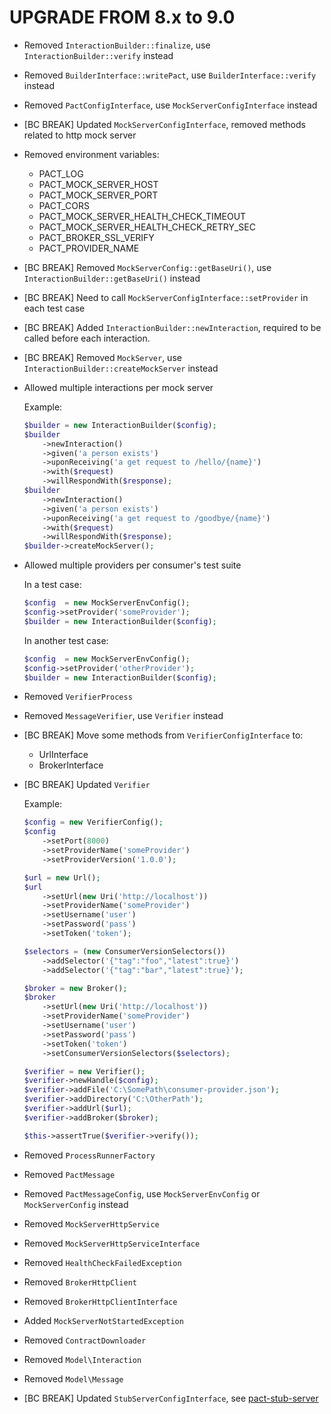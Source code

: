 UPGRADE FROM 8.x to 9.0
=======================

 * Removed `InteractionBuilder::finalize`, use `InteractionBuilder::verify` instead
 * Removed `BuilderInterface::writePact`, use `BuilderInterface::verify` instead
 * Removed `PactConfigInterface`, use `MockServerConfigInterface` instead
 * [BC BREAK] Updated `MockServerConfigInterface`, removed methods related to http mock server
 * Removed environment variables:
    - PACT_LOG
    - PACT_MOCK_SERVER_HOST
    - PACT_MOCK_SERVER_PORT
    - PACT_CORS
    - PACT_MOCK_SERVER_HEALTH_CHECK_TIMEOUT
    - PACT_MOCK_SERVER_HEALTH_CHECK_RETRY_SEC
    - PACT_BROKER_SSL_VERIFY
    - PACT_PROVIDER_NAME
 * [BC BREAK] Removed `MockServerConfig::getBaseUri()`, use `InteractionBuilder::getBaseUri()` instead
 * [BC BREAK] Need to call `MockServerConfigInterface::setProvider` in each test case
 * [BC BREAK] Added `InteractionBuilder::newInteraction`, required to be called before each interaction.
 * [BC BREAK] Removed `MockServer`, use `InteractionBuilder::createMockServer` instead
 * Allowed multiple interactions per mock server

   Example:
   ```php
   $builder = new InteractionBuilder($config);
   $builder
       ->newInteraction()
       ->given('a person exists')
       ->uponReceiving('a get request to /hello/{name}')
       ->with($request)
       ->willRespondWith($response);
   $builder
       ->newInteraction()
       ->given('a person exists')
       ->uponReceiving('a get request to /goodbye/{name}')
       ->with($request)
       ->willRespondWith($response);
   $builder->createMockServer();
   ```

 * Allowed multiple providers per consumer's test suite

   In a test case:
   ```php
   $config  = new MockServerEnvConfig();
   $config->setProvider('someProvider');
   $builder = new InteractionBuilder($config);
   ```

   In another test case:
   ```php
   $config  = new MockServerEnvConfig();
   $config->setProvider('otherProvider');
   $builder = new InteractionBuilder($config);
   ```

 * Removed `VerifierProcess`
 * Removed `MessageVerifier`, use `Verifier` instead
 * [BC BREAK] Move some methods from `VerifierConfigInterface` to:
    - UrlInterface
    - BrokerInterface
 * [BC BREAK] Updated `Verifier`

   Example:
   ```php
   $config = new VerifierConfig();
   $config
       ->setPort(8000)
       ->setProviderName('someProvider')
       ->setProviderVersion('1.0.0');

   $url = new Url();
   $url
       ->setUrl(new Uri('http://localhost'))
       ->setProviderName('someProvider')
       ->setUsername('user')
       ->setPassword('pass')
       ->setToken('token');

   $selectors = (new ConsumerVersionSelectors())
       ->addSelector('{"tag":"foo","latest":true}')
       ->addSelector('{"tag":"bar","latest":true}');

   $broker = new Broker();
   $broker
       ->setUrl(new Uri('http://localhost'))
       ->setProviderName('someProvider')
       ->setUsername('user')
       ->setPassword('pass')
       ->setToken('token')
       ->setConsumerVersionSelectors($selectors);

   $verifier = new Verifier();
   $verifier->newHandle($config);
   $verifier->addFile('C:\SomePath\consumer-provider.json');
   $verifier->addDirectory('C:\OtherPath');
   $verifier->addUrl($url);
   $verifier->addBroker($broker);

   $this->assertTrue($verifier->verify());
   ```

 * Removed `ProcessRunnerFactory`
 * Removed `PactMessage`
 * Removed `PactMessageConfig`, use `MockServerEnvConfig` or `MockServerConfig` instead
 * Removed `MockServerHttpService`
 * Removed `MockServerHttpServiceInterface`
 * Removed `HealthCheckFailedException`
 * Removed `BrokerHttpClient`
 * Removed `BrokerHttpClientInterface`
 * Added `MockServerNotStartedException`
 * Removed `ContractDownloader`
 * Removed `Model\Interaction`
 * Removed `Model\Message`
 * [BC BREAK] Updated `StubServerConfigInterface`, see [pact-stub-server](https://github.com/pact-foundation/pact-stub-server)
